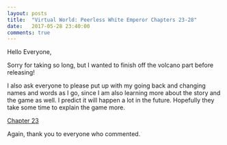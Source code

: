 ```yaml
---
layout: posts
title:  "Virtual World: Peerless White Emperor Chapters 23-28"
date:   2017-05-28 23:40:00
comments: true
---
```


Hello Everyone,

Sorry for taking so long, but I wanted to finish off the volcano part before releasing!

I also ask everyone to please put up with my going back and changing names and words as I go, since I am also learning more about the story and the game as well. I predict it will happen a lot in the future. Hopefully they take some time to explain the game more.

[Chapter 23][vwpwe0023]

Again, thank you to everyone who commented.

[vwpwe0023]: {{site.url}}/translations/vwpwe/0023